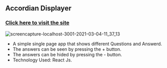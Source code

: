 ## Accordian Displayer
### [Click here to visit the site](https://review-displayerr.netlify.app)

![screencapture-localhost-3001-2021-03-04-11_37_13](https://user-images.githubusercontent.com/68294925/109919780-43160580-7cdf-11eb-843c-45aeb96566a0.png)

* A simple single page app that shows different Questions and Answerd.
* The answers can be seen by pressing the + button.
* The answers can be hided by pressing the - button.
* Technology Used: React Js.
